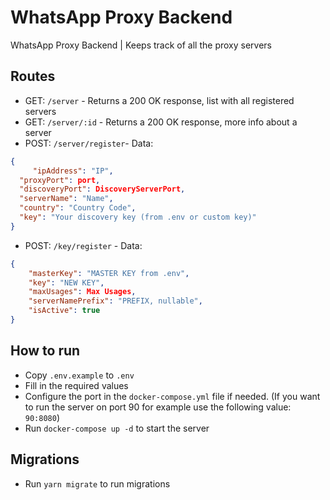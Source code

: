 # WhatsApp Proxy Backend

WhatsApp Proxy Backend | Keeps track of all the proxy servers

## Routes

- GET: `/server` - Returns a 200 OK response, list with all registered servers
- GET: `/server/:id` - Returns a 200 OK response, more info about a server
- POST: `/server/register`- Data:

```json
{
	 "ipAddress": "IP",
  "proxyPort": port,
  "discoveryPort": DiscoveryServerPort,
  "serverName": "Name",
  "country": "Country Code",
  "key": "Your discovery key (from .env or custom key)"
}
```

- POST: `/key/register` - Data:

```json
{
	"masterKey": "MASTER KEY from .env",
	"key": "NEW KEY",
	"maxUsages": Max Usages,
	"serverNamePrefix": "PREFIX, nullable",
	"isActive": true
}
```

## How to run

- Copy `.env.example` to `.env`
- Fill in the required values
- Configure the port in the `docker-compose.yml` file if needed. (If you want to run the server on port 90 for example use the following value: `90:8080`)
- Run `docker-compose up -d` to start the server

## Migrations

- Run `yarn migrate` to run migrations
